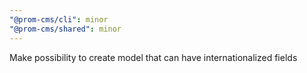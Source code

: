 ```yaml
---
"@prom-cms/cli": minor
"@prom-cms/shared": minor
---
```


Make possibility to create model that can have internationalized fields 

